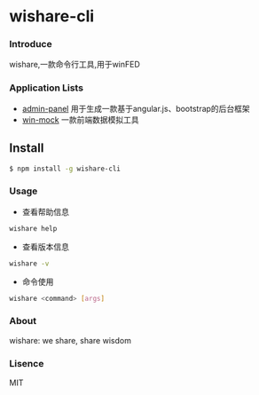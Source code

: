 wishare-cli
===========

### Introduce
wishare,一款命令行工具,用于winFED

### Application Lists
- [admin-panel](docs/admin-panel.md) 用于生成一款基于angular.js、bootstrap的后台框架
- [win-mock](docs/win-mock.md) 一款前端数据模拟工具

## Install
```bash
$ npm install -g wishare-cli
```

### Usage
- 查看帮助信息
```bash
wishare help
```
- 查看版本信息
```bash
wishare -v
```
- 命令使用
```bash
wishare <command> [args]
```

### About
wishare: we share, share wisdom

### Lisence
MIT

